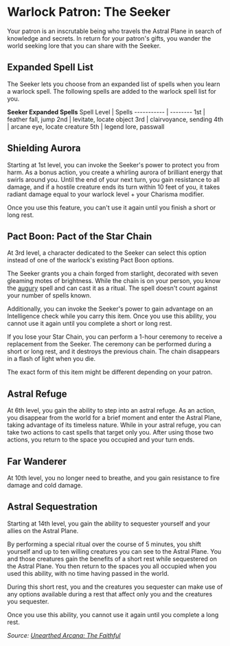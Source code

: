 # Warlock Patron: The Seeker
Your patron is an inscrutable being who travels the Astral Plane in search of knowledge and secrets. In return for your patron's gifts, you wander the world seeking lore that you can share with the Seeker.

## Expanded Spell List
The Seeker lets you choose from an expanded list of spells when you learn a warlock spell. The following spells are added to the warlock spell list for you.

**Seeker Expanded Spells**
Spell Level | Spells
----------- | --------
1st | feather fall, jump
2nd | levitate, locate object
3rd | clairvoyance, sending
4th | arcane eye, locate creature
5th | legend lore, passwall

## Shielding Aurora
Starting at 1st level, you can invoke the Seeker's power to protect you from harm. As a bonus action, you create a whirling aurora of brilliant energy that swirls around you. Until the end of your next turn, you gain resistance to all damage, and if a hostile creature ends its turn within 10 feet of you, it takes radiant damage equal to your warlock level + your Charisma modifier. 

Once you use this feature, you can't use it again until you finish a short or long rest.

## Pact Boon: Pact of the Star Chain
At 3rd level, a character dedicated to the Seeker can select this option instead of one of the warlock's existing Pact Boon options.

The Seeker grants you a chain forged from starlight, decorated with seven gleaming motes of brightness. While  the chain is on your person, you know the [augury](https://www.dndbeyond.com/spells/augury) spell and can cast it as a ritual. The spell doesn't count against your number of spells known. 

Additionally, you can invoke the Seeker's power to gain advantage on an Intelligence check while you carry this item. Once you use this ability, you cannot use it again until you complete a short or long rest.

If you lose your Star Chain, you can perform a 1-hour ceremony to receive a replacement from the Seeker. The ceremony can be performed during a short or long rest, and it destroys the previous chain. The chain disappears in a flash of light when you die.

The exact form of this item might be different depending on your patron.

## Astral Refuge
At 6th level, you gain the ability to step into an astral refuge. As an action, you disappear from the world for a brief moment and enter the Astral Plane, taking advantage of its timeless nature. While in your astral refuge, you can take two actions to cast spells that target only you. After using those two actions, you return to the space you occupied and your turn ends.

## Far Wanderer
At 10th level, you no longer need to breathe, and you gain resistance to fire damage and cold damage.

## Astral Sequestration
Starting at 14th level, you gain the ability to sequester yourself and your allies on the Astral Plane. 

By performing a special ritual over the course of 5 minutes, you shift yourself and up to ten willing creatures you can see to the Astral Plane. You and those creatures gain the benefits of a short rest while sequestered on the Astral Plane. You then return to the spaces you all occupied when you used this ability, with no time having passed in the world.

During this short rest, you and the creatures you sequester can make use of any options available during a rest that affect only you and the creatures you sequester.

Once you use this ability, you  cannot use it again until you complete a long rest.

*Source: [Unearthed Arcana: The Faithful](https://dnd.wizards.com/articles/features/faithful)*
